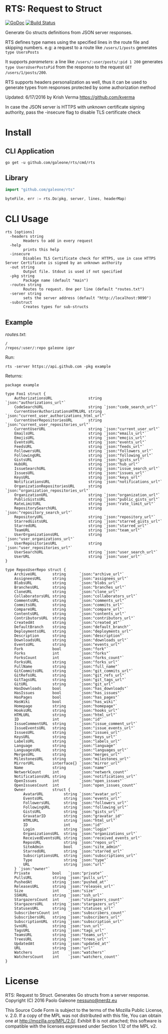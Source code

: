 # RTS: Request to Struct

[![GoDoc](https://godoc.org/github.com/galeone/rts?status.svg)](https://godoc.org/github.com/galeone/rts)
[![Build Status](https://travis-ci.org/galeone/rts.svg?branch=master)](https://travis-ci.org/galeone/rts)

Generate Go structs definitions from JSON server responses.

RTS defines type names using the specified lines in the route file and skipping numbers.
e.g: a request to a route like `/users/1/posts` generates `type UsersPosts`

It supports *parameters*: a line like `/users/:user/posts/:pid 1 200` generates `type UsersUserPostsPid` from the response to the request `GET /users/1/posts/200`.

RTS supports headers personalization as well, thus it can be used to generate types from responses protected by some authorization method

Updated: 6/17/2016 by Krish Verma <https://github.com/kverma>

In case the JSON server is HTTPS with unknown certificate signing authority, pass the -insecure flag to disable TLS certificate check

# Install

## CLI Application

`go get -u github.com/galeone/rts/cmd/rts`

## Library

```go
import "github.com/galeone/rts"

byteFile, err := rts.Do(pkg, server, lines, headerMap)
```

# CLI Usage

```
rts [options]
  -headers string
    	Headers to add in every request
  -help
    	prints this help
  -insecure
    	Disables TLS Certificate check for HTTPS, use in case HTTPS Server Certificate is signed by an unknown authority
  -out string
    	Output file. Stdout is used if not specified
  -pkg string
    	Package name (default "main")
  -routes string
    	Routes to request. One per line (default "routes.txt")
  -server string
    	sets the server address (default "http://localhost:9090")
  -substruct
    	Creates types for sub-structs
```

## Example

*routes.txt*:
```
/
/repos/:user/:repo galeone igor
```

Run:
```
rts -server https://api.github.com -pkg example
```

Returns:

```
package example

type Foo1 struct {
	AuthorizationsURL                string `json:"authorizations_url"`
	CodeSearchURL                    string `json:"code_search_url"`
	CurrentUserAuthorizationsHTMLURL string `json:"current_user_authorizations_html_url"`
	CurrentUserRepositoriesURL       string `json:"current_user_repositories_url"`
	CurrentUserURL                   string `json:"current_user_url"`
	EmailsURL                        string `json:"emails_url"`
	EmojisURL                        string `json:"emojis_url"`
	EventsURL                        string `json:"events_url"`
	FeedsURL                         string `json:"feeds_url"`
	FollowersURL                     string `json:"followers_url"`
	FollowingURL                     string `json:"following_url"`
	GistsURL                         string `json:"gists_url"`
	HubURL                           string `json:"hub_url"`
	IssueSearchURL                   string `json:"issue_search_url"`
	IssuesURL                        string `json:"issues_url"`
	KeysURL                          string `json:"keys_url"`
	NotificationsURL                 string `json:"notifications_url"`
	OrganizationRepositoriesURL      string `json:"organization_repositories_url"`
	OrganizationURL                  string `json:"organization_url"`
	PublicGistsURL                   string `json:"public_gists_url"`
	RateLimitURL                     string `json:"rate_limit_url"`
	RepositorySearchURL              string `json:"repository_search_url"`
	RepositoryURL                    string `json:"repository_url"`
	StarredGistsURL                  string `json:"starred_gists_url"`
	StarredURL                       string `json:"starred_url"`
	TeamURL                          string `json:"team_url"`
	UserOrganizationsURL             string `json:"user_organizations_url"`
	UserRepositoriesURL              string `json:"user_repositories_url"`
	UserSearchURL                    string `json:"user_search_url"`
	UserURL                          string `json:"user_url"`
}

type ReposUserRepo struct {
	ArchiveURL       string      `json:"archive_url"`
	AssigneesURL     string      `json:"assignees_url"`
	BlobsURL         string      `json:"blobs_url"`
	BranchesURL      string      `json:"branches_url"`
	CloneURL         string      `json:"clone_url"`
	CollaboratorsURL string      `json:"collaborators_url"`
	CommentsURL      string      `json:"comments_url"`
	CommitsURL       string      `json:"commits_url"`
	CompareURL       string      `json:"compare_url"`
	ContentsURL      string      `json:"contents_url"`
	ContributorsURL  string      `json:"contributors_url"`
	CreatedAt        string      `json:"created_at"`
	DefaultBranch    string      `json:"default_branch"`
	DeploymentsURL   string      `json:"deployments_url"`
	Description      string      `json:"description"`
	DownloadsURL     string      `json:"downloads_url"`
	EventsURL        string      `json:"events_url"`
	Fork             bool        `json:"fork"`
	Forks            int         `json:"forks"`
	ForksCount       int         `json:"forks_count"`
	ForksURL         string      `json:"forks_url"`
	FullName         string      `json:"full_name"`
	GitCommitsURL    string      `json:"git_commits_url"`
	GitRefsURL       string      `json:"git_refs_url"`
	GitTagsURL       string      `json:"git_tags_url"`
	GitURL           string      `json:"git_url"`
	HasDownloads     bool        `json:"has_downloads"`
	HasIssues        bool        `json:"has_issues"`
	HasPages         bool        `json:"has_pages"`
	HasWiki          bool        `json:"has_wiki"`
	Homepage         string      `json:"homepage"`
	HooksURL         string      `json:"hooks_url"`
	HTMLURL          string      `json:"html_url"`
	ID               int         `json:"id"`
	IssueCommentURL  string      `json:"issue_comment_url"`
	IssueEventsURL   string      `json:"issue_events_url"`
	IssuesURL        string      `json:"issues_url"`
	KeysURL          string      `json:"keys_url"`
	LabelsURL        string      `json:"labels_url"`
	Language         string      `json:"language"`
	LanguagesURL     string      `json:"languages_url"`
	MergesURL        string      `json:"merges_url"`
	MilestonesURL    string      `json:"milestones_url"`
	MirrorURL        interface{} `json:"mirror_url"`
	Name             string      `json:"name"`
	NetworkCount     int         `json:"network_count"`
	NotificationsURL string      `json:"notifications_url"`
	OpenIssues       int         `json:"open_issues"`
	OpenIssuesCount  int         `json:"open_issues_count"`
	Owner            struct {
		AvatarURL         string `json:"avatar_url"`
		EventsURL         string `json:"events_url"`
		FollowersURL      string `json:"followers_url"`
		FollowingURL      string `json:"following_url"`
		GistsURL          string `json:"gists_url"`
		GravatarID        string `json:"gravatar_id"`
		HTMLURL           string `json:"html_url"`
		ID                int    `json:"id"`
		Login             string `json:"login"`
		OrganizationsURL  string `json:"organizations_url"`
		ReceivedEventsURL string `json:"received_events_url"`
		ReposURL          string `json:"repos_url"`
		SiteAdmin         bool   `json:"site_admin"`
		StarredURL        string `json:"starred_url"`
		SubscriptionsURL  string `json:"subscriptions_url"`
		Type              string `json:"type"`
		URL               string `json:"url"`
	} `json:"owner"`
	Private          bool   `json:"private"`
	PullsURL         string `json:"pulls_url"`
	PushedAt         string `json:"pushed_at"`
	ReleasesURL      string `json:"releases_url"`
	Size             int    `json:"size"`
	SSHURL           string `json:"ssh_url"`
	StargazersCount  int    `json:"stargazers_count"`
	StargazersURL    string `json:"stargazers_url"`
	StatusesURL      string `json:"statuses_url"`
	SubscribersCount int    `json:"subscribers_count"`
	SubscribersURL   string `json:"subscribers_url"`
	SubscriptionURL  string `json:"subscription_url"`
	SvnURL           string `json:"svn_url"`
	TagsURL          string `json:"tags_url"`
	TeamsURL         string `json:"teams_url"`
	TreesURL         string `json:"trees_url"`
	UpdatedAt        string `json:"updated_at"`
	URL              string `json:"url"`
	Watchers         int    `json:"watchers"`
	WatchersCount    int    `json:"watchers_count"`
}

```

# License

RTS: Request to Struct. Generates Go structs from a server response.
Copyright (C) 2016 Paolo Galeone <nessuno@nerdz.eu>

This Source Code Form is subject to the terms of the Mozilla Public
License, v. 2.0. If a copy of the MPL was not distributed with this
file, You can obtain one at http://mozilla.org/MPL/2.0/.
Exhibit B is not attached; this software is compatible with the
licenses expressed under Section 1.12 of the MPL v2.
